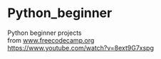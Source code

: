 # Python_beginner
Python beginner projects<br>
from www.freecodecamp.org<br>
https://www.youtube.com/watch?v=8ext9G7xspg

